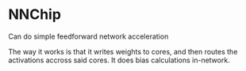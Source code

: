 # NNChip

Can do simple feedforward network acceleration

The way it works is that it writes weights to cores, and then routes the activations accross said cores. It does bias calculations in-network.

